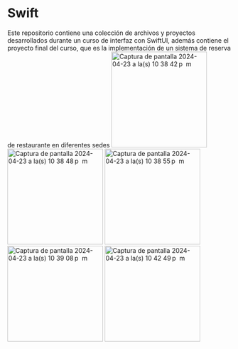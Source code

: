 # Swift

Este repositorio contiene una colección de archivos y proyectos desarrollados durante un curso de interfaz con SwiftUI, además contiene el proyecto final del curso, que es la implementación de un sistema de reserva de restaurante en diferentes sedes
<img width="215"  alt="Captura de pantalla 2024-04-23 a la(s) 10 38 42 p  m" src="https://github.com/juanmanuel109/Swift-UI/assets/162065582/f1ae51b7-992d-45d6-8d0b-567cd6b893bf">
<img width="215" alt="Captura de pantalla 2024-04-23 a la(s) 10 38 48 p  m" src="https://github.com/juanmanuel109/Swift-UI/assets/162065582/85f1c37e-72be-4fd1-a18a-985e1f2f92b3">
<img width="215" alt="Captura de pantalla 2024-04-23 a la(s) 10 38 55 p  m" src="https://github.com/juanmanuel109/Swift-UI/assets/162065582/ad935cab-ad3c-4b95-9160-146dd8ff30b7">
<img width="215" alt="Captura de pantalla 2024-04-23 a la(s) 10 39 08 p  m" src="https://github.com/juanmanuel109/Swift-UI/assets/162065582/d6df6543-0a68-4eab-b5b7-e6f09c1c1f8b">
<img width="215" alt="Captura de pantalla 2024-04-23 a la(s) 10 42 49 p  m" src="https://github.com/juanmanuel109/Swift-UI/assets/162065582/68cc5cd3-ffef-4642-ab95-d30f7de58a4a">

